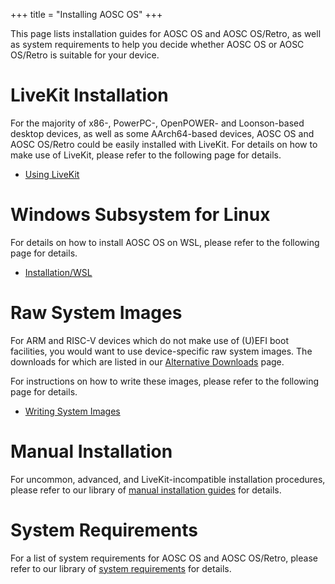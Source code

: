 +++
title = "Installing AOSC OS"
+++

This page lists installation guides for AOSC OS and AOSC OS/Retro, as well
as system requirements to help you decide whether AOSC OS or AOSC OS/Retro
is suitable for your device.

LiveKit Installation
====================

For the majority of x86-, PowerPC-, OpenPOWER- and Loonson-based desktop
devices, as well as some AArch64-based devices, AOSC OS and AOSC OS/Retro
could be easily installed with LiveKit. For details on how to make use of
LiveKit, please refer to the following page for details.

- [Using LiveKit](@/aosc-os/installation/livekit.md)

Windows Subsystem for Linux
===========================

For details on how to install AOSC OS on WSL, please refer to the following
page for details.

- [Installation/WSL](@/aosc-os/installation/wsl.md)

Raw System Images
=================

For ARM and RISC-V devices which do not make use of (U)EFI boot facilities,
you would want to use device-specific raw system images. The downloads for
which are listed in our
[Alternative Downloads](https://aosc.io/downloads/alternative/) page.

For instructions on how to write these images, please refer to the
following page for details.

- [Writing System Images](@/aosc-os/installation/rawimgs.md)

Manual Installation
===================

For uncommon, advanced, and LiveKit-incompatible installation procedures,
please refer to our library of
[manual installation guides](/aosc-os/installation/manual/) for details.

System Requirements
===================

For a list of system requirements for AOSC OS and AOSC OS/Retro, please
refer to our library of [system requirements](/aosc-os/installation/sysreq/)
for details.
